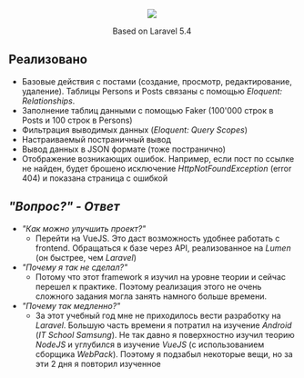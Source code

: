 <p align="center"><img src="https://laravel.com/assets/img/components/logo-laravel.svg"></p>
<p align="center">Based on Laravel 5.4</p>

## Реализовано

- Базовые действия с постами (создание, просмотр, редактирование, удаление). Таблицы Persons и Posts связаны с помощью *Eloquent: Relationships*.
- Заполнение таблиц данными с помощью Faker (100'000 строк в Posts и 100 строк в Persons)
- Фильтрация выводимых данных (*Eloquent: Query Scopes*)
- Настраиваемый постраничный вывод
- Вывод данных в JSON формате (тоже постранично)
- Отображение возникающих ошибок. Например, если пост по ссылке не найден, будет брошено исключение *HttpNotFoundException* (error 404) и показана страница с ошибкой

## *"Вопрос?" - Ответ*

- *"Как можно улучшить проект?"*
  - Перейти на VueJS. Это даст возможность удобнее работать с frontend. Обращаться к базе через API, реализованное на *Lumen* (он быстрее, чем *Laravel*)
- *"Почему я так не сделал?"*
  - Потому что этот framework я изучил на уровне теории и сейчас перешел к практике. Поэтому реализация этого не очень сложного задания могла занять намного больше времени.
- *"Почему так медленно?"*
  - За этот учебный год мне не приходилось вести разработку на *Laravel*. Большую часть времени я потратил на изучение *Android* (*IT School Samsung*). Не так давно я поверхностно изучил теорию *NodeJS* и углубился в изучение *VueJS* (с использованием сборщика *WebPack*). Поэтому я подзабыл некоторые вещи, но за эти 2 дня я повторил изученное
